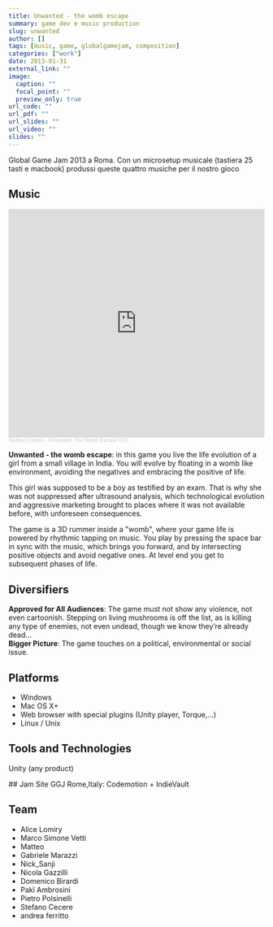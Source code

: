 ```yaml
---
title: Unwanted - the womb escape
summary: game dev e music production
slug: unwanted
author: []
tags: [music, game, globalgamejam, composition]
categories: ["work"]
date: 2013-01-31
external_link: ""
image:
  caption: ""
  focal_point: ""
  preview_only: true
url_code: ""
url_pdf: ""
url_slides: ""
url_video: ""
slides: ""
---
```

Global Game Jam 2013 a Roma. Con un microsetup musicale (tastiera 25 tasti e macbook) produssi queste quattro musiche per il nostro gioco

## Music

<iframe width="100%" height="450" scrolling="no" frameborder="no" allow="autoplay" src="https://w.soundcloud.com/player/?url=https%3A//api.soundcloud.com/playlists/25410984&color=%23ff5500&auto_play=false&hide_related=false&show_comments=true&show_user=true&show_reposts=false&show_teaser=true"></iframe><div style="font-size: 10px; color: #cccccc;line-break: anywhere;word-break: normal;overflow: hidden;white-space: nowrap;text-overflow: ellipsis; font-family: Interstate,Lucida Grande,Lucida Sans Unicode,Lucida Sans,Garuda,Verdana,Tahoma,sans-serif;font-weight: 100;"><a href="https://soundcloud.com/stefanocecere" title="Stefano Cecere" target="_blank" style="color: #cccccc; text-decoration: none;">Stefano Cecere</a> · <a href="https://soundcloud.com/stefanocecere/sets/unwanted-the-womb-escape-ost" title="Unwanted - the Womb Escape OST" target="_blank" style="color: #cccccc; text-decoration: none;">Unwanted - the Womb Escape OST</a></div>



**Unwanted - the womb escape**: in this game you live the life evolution of a girl from a small village in India. You will evolve by floating in a womb like environment, avoiding the negatives and embracing the positive of life. 

This girl was supposed to be a boy as testified by an exam. That is why she was not suppressed after ultrasound analysis, which technological evolution and aggressive marketing brought to places where it was not available before, with unforeseen consequences. 

The game is a 3D rummer inside a "womb", where your game life is powered by rhythmic tapping on music. You play by pressing the space bar in sync with the music, which brings you forward, and by intersecting positive objects and avoid negative ones. At level end you get to subsequent phases of life.

## Diversifiers
**Approved for All Audiences**: The game must not show any violence, not even cartoonish. Stepping on living mushrooms is off the list, as is killing any type of enemies, not even undead, though we know they’re already dead…  
**Bigger Picture**: The game touches on a political, environmental or social issue.

## Platforms
- Windows
- Mac OS X+
- Web browser with special plugins (Unity player, Torque,...)
- Linux / Unix

## Tools and Technologies
Unity (any product)

## Jam Site
GGJ Rome,Italy: Codemotion + IndieVault

## Team
- Alice Lomiry 	
- Marco Simone Vetti 	
- Matteo 	
- Gabriele Marazzi
- Nick_Sanji
- Nicola Gazzilli 	
- Domenico Birardi 	
- Pakï Ambrosini 	
- Pietro Polsinelli
- Stefano Cecere 	
- andrea ferritto
  